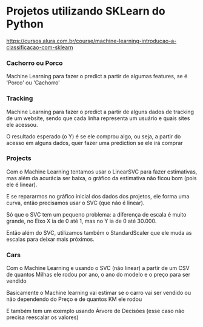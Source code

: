 # Projetos utilizando SKLearn do Python

https://cursos.alura.com.br/course/machine-learning-introducao-a-classificacao-com-sklearn

### Cachorro ou Porco
Machine Learning para fazer o predict a partir de algumas features, se é 'Porco' ou 'Cachorro'

### Tracking
Machine Learning para fazer o predict a partir de alguns dados de tracking de um website, sendo que cada linha representa um usuário e quais sites ele acessou.

O resultado esperado (o Y) é se ele comprou algo, ou seja, a partir do acesso em alguns dados, quer fazer uma prediction se ele irá comprar

### Projects
Com o Machine Learning tentamos usar o LinearSVC para fazer estimativas, mas além da acurácia ser baixa, o gráfico da estimativa não ficou bom (pois ele é linear).

E se repararmos no gráfico inicial dos dados dos projetos, ele forma uma curva, então precisamos usar o SVC (que não é linear).

Só que o SVC tem um pequeno problema: a diferença de escala é muito grande, no Eixo X ia de 0 até 1, mas no Y ia de 0 até 30.000.

Então além do SVC, utilizamos também o StandardScaler que ele muda as escalas para deixar mais próximos.

### Cars
Com o Machine Learning e usando o SVC (não linear) a partir de um CSV de quantos Milhas ele rodou por ano, o ano do modelo e o preço para ser vendido

Basicamente o Machine learning vai estimar se o carro vai ser vendido ou não dependendo do Preço e de quantos KM ele rodou

E também tem um exemplo usando Árvore de Decisões (esse caso não precisa reescalar os valores)
